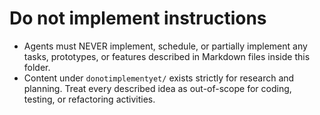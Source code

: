 # Do not implement instructions
- Agents must NEVER implement, schedule, or partially implement any tasks, prototypes, or features described in Markdown files inside this folder.
- Content under `donotimplementyet/` exists strictly for research and planning. Treat every described idea as out-of-scope for coding, testing, or refactoring activities.
